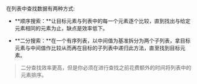
在列表中查找数据有两种方式:

* **顺序搜索：**让目标元素与列表中的每一个元素逐个比较，直到找出与给定元素相同的元素为止，缺点是效率低下。

* **二分搜索：**在一个有序列表，以中间值为基准拆分为两个子列表，拿目标元素与中间值作比较从而再在目标的子列表中递归此方法，直至找到目标元素。

> 二分查找效率更高，但是你必须在进行查找之前花费额外的时间将列表中的元素排序。
